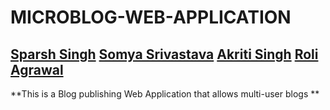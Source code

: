 **MICROBLOG-WEB-APPLICATION**
===============
[Sparsh Singh](https://github.com/sparshs51 "Sparsh's Git Profile!") [Somya Srivastava](https://github.com/somyasrivastava99 "Somya's Git Profile!") [Akriti Singh](https://github.com/Akritisingh97 "Akriti's Git Profile!") [Roli Agrawal](https://github.com/roliagrawal24 "Roli's Git Profile!")
-----------------------------------------------


**This is a Blog publishing Web Application that allows multi-user blogs **
  
